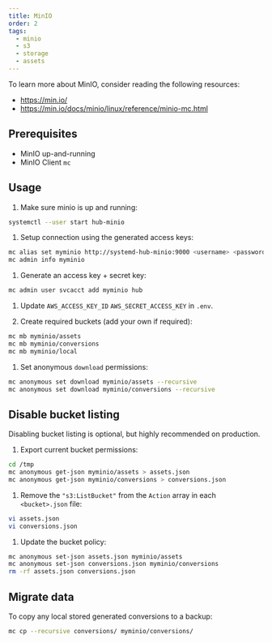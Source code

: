 ```yaml
---
title: MinIO
order: 2
tags:
  - minio
  - s3
  - storage
  - assets
---
```


To learn more about MinIO, consider reading the following resources:

- <https://min.io/>
- <https://min.io/docs/minio/linux/reference/minio-mc.html>

## Prerequisites

- MinIO up-and-running
- MinIO Client `mc`

## Usage

1. Make sure minio is up and running:

```bash
systemctl --user start hub-minio
```

1. Setup connection using the generated access keys:

```bash
mc alias set myminio http://systemd-hub-minio:9000 <username> <password>
mc admin info myminio
```

1. Generate an access key + secret key:

```bash
mc admin user svcacct add myminio hub
```

1. Update `AWS_ACCESS_KEY_ID` `AWS_SECRET_ACCESS_KEY` in `.env`.

1. Create required buckets (add your own if required):

```bash
mc mb myminio/assets
mc mb myminio/conversions
mc mb myminio/local
```

1. Set anonymous `download` permissions:

```bash
mc anonymous set download myminio/assets --recursive
mc anonymous set download myminio/conversions --recursive
```

## Disable bucket listing

Disabling bucket listing is optional, but highly recommended on production.

1. Export current bucket permissions:

```bash
cd /tmp
mc anonymous get-json myminio/assets > assets.json
mc anonymous get-json myminio/conversions > conversions.json
```

1. Remove the `"s3:ListBucket"` from the `Action` array in each `<bucket>.json` file:

```bash
vi assets.json
vi conversions.json
```

1. Update the bucket policy:

```bash
mc anonymous set-json assets.json myminio/assets
mc anonymous set-json conversions.json myminio/conversions
rm -rf assets.json conversions.json
```

## Migrate data

To copy any local stored generated conversions to a backup:

```bash
mc cp --recursive conversions/ myminio/conversions/
```

